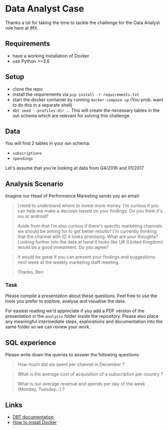# Data Analyst Case
Thanks a lot for taking the time to tackle the challenge for the Data Analyst role here at 8fit.

## Requirements

* have a working installation of Docker
* use Python >=3.6

## Setup

* clone the repo
* install the requirements via `pip install -r requirements.txt`
* start the docker container by running `docker-compose up` (You prob. want to do this in a separate shell)
* `dbt seed --profiles-dir .`. This will create the necessary tables in the `dwh` schema which are relevant for solving this challenge.

## Data

You will find 2 tables in your `dwh` schema:
* `subscriptions`
* `spendings`

Let's assume that you're looking at data from Q4/2016 and 01/2017

## Analysis Scenario
Imagine our Head of Performance Marketing sends you an email:

> I need to understand where to invest more money. I'm curious if you can help me make a decision based on your findings. Do you think it's ios or android?
>
> Aside from that I'm also curious if there's specific marketing channels we should be aiming for to get better results? I'm currently thinking that the channel with ID 4 looks promising. What are your thoughts?
> Looking further into the data at hand it looks like UK (United Kingdom) would be a good investment. Do you agree?

> It would be great if you can present your findings and suggestions next week at the weekly marketing staff meeting.

> Thanks,
> Ben

### Task
Please compile a presentation about these questions. Feel free to use the tools you prefer to explore, analyse and visualise the data.

For easiest reading we'd appreciate if you add a PDF version of the presentation in the `analysis` folder inside the repository. Please also place any meaningful intermediate steps, explorations and documentation into the same folder so we can review your work.

## SQL experience

Please write down the queries to answer the following questions:

> How much did we spent per channel in December ?

> What is the average cost of acquisition of a subscription per country ?

> What is our average revenue and spends per day of the week (Monday, Tuesday...) ?

## Links

* [DBT documentation](https://docs.getdbt.com/)
* [How to install Docker](https://docs.docker.com/install/)
